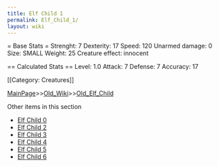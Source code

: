 ```yaml
---
title: Elf Child 1
permalink: Elf_Child_1/
layout: wiki
---
```

= Base Stats =
 Strenght: 7
 Dexterity: 17
 Speed: 120
 Unarmed damage: 0
 Size: SMALL
 Weight: 25
 Creature effect: innocent

== Calculated Stats ==
 Level: 1.0
 Attack: 7
 Defense: 7
 Accuracy: 17

[[Category: Creatures]]

[MainPage](/keeperrl_wiki/ "wikilink")>>[Old_Wiki](/keeperrl_wiki/Old_Wiki "wikilink")>>[Old_Elf_Child](/keeperrl_wiki/Old_Elf_Child "wikilink")

Other items in this section
-    [Elf Child 0](/keeperrl_wiki/Elf_Child_0 "wikilink")
-    [Elf Child 2](/keeperrl_wiki/Elf_Child_2 "wikilink")
-    [Elf Child 3](/keeperrl_wiki/Elf_Child_3 "wikilink")
-    [Elf Child 4](/keeperrl_wiki/Elf_Child_4 "wikilink")
-    [Elf Child 5](/keeperrl_wiki/Elf_Child_5 "wikilink")
-    [Elf Child 6](/keeperrl_wiki/Elf_Child_6 "wikilink")
